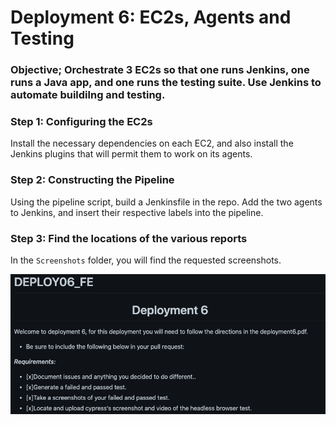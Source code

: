 # Deployment 6: EC2s, Agents and Testing

### Objective; Orchestrate 3 EC2s so that one runs Jenkins, one runs a Java app, and one runs the testing suite. Use Jenkins to automate buildilng and testing.

### Step 1: Configuring the EC2s

Install the necessary dependencies on each EC2, and also install the Jenkins plugins that will permit them to work on its agents.

### Step 2: Constructing the Pipeline

Using the pipeline script, build a Jenkinsfile in the repo. Add the two agents to Jenkins, and insert their respective labels into the pipeline.

### Step 3: Find the locations of the various reports

In the `Screenshots` folder, you will find the requested screenshots.

![req_ss](Screenshots/requested_ss.png)